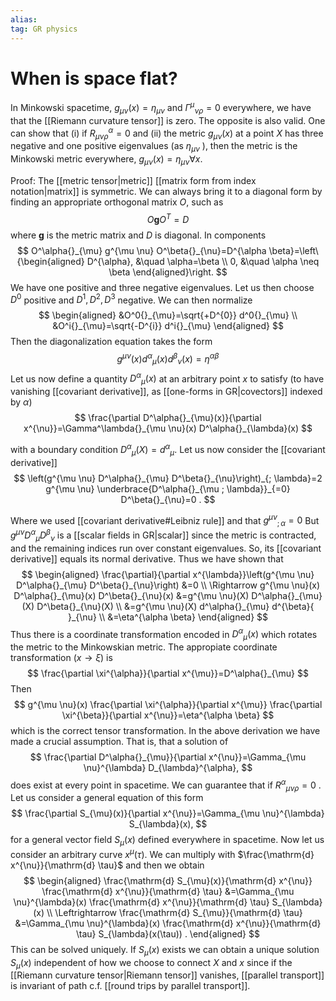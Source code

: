 ```yaml
---
alias: 
tag: GR physics
---
```

# When is space flat?

In Minkowski spacetime, $g_{\mu \nu}(x)=\eta_{\mu \nu}$ and $\Gamma^\mu{}_{\nu \rho}=0$ everywhere, we have that the [[Riemann curvature tensor]] is zero. The opposite is also valid. One can show that
(i) if $R_{\mu \nu \rho}^{\alpha}=0$ and
(ii) the metric $g_{\mu \nu}(x)$ at a point $X$ has three negative and one positive eigenvalues (as $\eta_{\mu \nu}$ ), then the metric is the Minkowski metric everywhere, $g_{\mu \nu}(x)=\eta_{\mu \nu} \forall x$.

Proof: The [[metric tensor|metric]] [[matrix form from index notation|matrix]] is symmetric. We can always bring it to a diagonal form by finding an appropriate orthogonal matrix $O$, such as
$$
O \mathbf{g}O^{T}=D
$$
where $\mathbf{g}$ is the metric matrix and $D$ is diagonal. In components
$$
O^\alpha{}_{\mu} g^{\mu \nu} O^\beta{}_{\nu}=D^{\alpha \beta}=\left\{\begin{aligned}
D^{\alpha}, &\quad \alpha=\beta \\
0, &\quad \alpha \neq \beta
\end{aligned}\right.
$$
We have one positive and three negative eigenvalues. Let us then choose $D^{0}$ positive and $D^{1}, D^{2}, D^{3}$ negative. We can then normalize
$$
\begin{aligned}
&O^0{}_{\mu}=\sqrt{+D^{0}} d^0{}_{\mu} \\
&O^i{}_{\mu}=\sqrt{-D^{i}} d^i{}_{\mu}
\end{aligned}
$$
Then the diagonalization equation takes the form
$$
g^{\mu \nu}(x) d^\alpha{}_{\mu}(x) d^{\beta}{ }_{\nu}(x)=\eta^{\alpha \beta}
$$
Let us now define a quantity $D^\alpha{}_{\mu}(x)$ at an arbitrary point $x$ to satisfy (to have vanishing [[covariant derivative]], as [[one-forms in GR|covectors]] indexed by $\alpha$)
$$
\frac{\partial D^\alpha{}_{\mu}(x)}{\partial x^{\nu}}=\Gamma^\lambda{}_{\mu \nu}(x) D^\alpha{}_{\lambda}(x)
$$

with a boundary condition $D^\alpha{}_{\mu}(X)=d^\alpha{}_{\mu}$. Let us now consider the [[covariant derivative]]
$$
\left(g^{\mu \nu} D^\alpha{}_{\mu} D^\beta{}_{\nu}\right)_{; \lambda}=2 g^{\mu \nu} \underbrace{D^\alpha{}_{\mu ; \lambda}}_{=0} D^\beta{}_{\nu}=0 .
$$

Where we used [[covariant derivative#Leibniz rule]] and that $g^{\mu \nu}{}_{;\alpha}=0$
But $g^{\mu \nu} D^\alpha{}_{\mu} D^\beta{}_{\nu}$ is a [[scalar fields in GR|scalar]] since the metric is contracted, and the remaining indices run over constant eigenvalues. So, its [[covariant derivative]] equals its normal derivative. Thus we have shown that
$$
\begin{aligned}
\frac{\partial}{\partial x^{\lambda}}\left(g^{\mu \nu} D^\alpha{}_{\mu} D^\beta{}_{\nu}\right) &=0 \\
\Rightarrow g^{\mu \nu}(x) D^\alpha{}_{\mu}(x) D^\beta{}_{\nu}(x) &=g^{\mu \nu}(X) D^\alpha{}_{\mu}(X) D^\beta{}_{\nu}(X) \\
&=g^{\mu \nu}(X) d^\alpha{}_{\mu} d^{\beta}{ }_{\nu} \\
&=\eta^{\alpha \beta}
\end{aligned}
$$
Thus there is a coordinate transformation encoded in $D^\alpha{}_{\mu}(x)$ which rotates the metric to the Minkowskian metric. The appropiate coordinate transformation $(x \rightarrow \xi)$ is
$$
\frac{\partial \xi^{\alpha}}{\partial x^{\mu}}=D^\alpha{}_{\mu}
$$
Then
$$
g^{\mu \nu}(x) \frac{\partial \xi^{\alpha}}{\partial x^{\mu}} \frac{\partial \xi^{\beta}}{\partial x^{\nu}}=\eta^{\alpha \beta}
$$
which is the correct tensor transformation. In the above derivation we have made a crucial assumption. That is, that a solution of
$$
\frac{\partial D^\alpha{}_{\mu}}{\partial x^{\nu}}=\Gamma_{\mu \nu}^{\lambda} D_{\lambda}^{\alpha},
$$
does exist at every point in spacetime. We can guarantee that if $R^{\alpha}{ }_{\mu \nu \rho}=0$ .  Let us consider a general equation of this form
$$
\frac{\partial S_{\mu}(x)}{\partial x^{\nu}}=\Gamma_{\mu \nu}^{\lambda} S_{\lambda}(x),
$$
for a general vector field $S_{\mu}(x)$ defined everywhere in spacetime. Now let us consider an arbitrary curve $x^{\mu}(\tau)$. We can multiply with $\frac{\mathrm{d} x^{\nu}}{\mathrm{d} \tau}$ and then we obtain
$$
\begin{aligned}
\frac{\mathrm{d} S_{\mu}(x)}{\mathrm{d} x^{\nu}} \frac{\mathrm{d} x^{\nu}}{\mathrm{d} \tau} &=\Gamma_{\mu \nu}^{\lambda}(x) \frac{\mathrm{d} x^{\nu}}{\mathrm{d} \tau} S_{\lambda}(x) \\
\Leftrightarrow \frac{\mathrm{d} S_{\mu}}{\mathrm{d} \tau} &=\Gamma_{\mu \nu}^{\lambda}(x) \frac{\mathrm{d} x^{\nu}}{\mathrm{d} \tau} S_{\lambda}(x(\tau)) .
\end{aligned}
$$
This can be solved uniquely. If $S_{\mu}(x)$ exists we can obtain a unique solution $S_{\mu}(x)$ independent of how we choose to connect $X$ and $x$ since if the  [[Riemann curvature tensor|Riemann tensor]] vanishes, [[parallel transport]] is invariant of path c.f. [[round trips by parallel transport]].